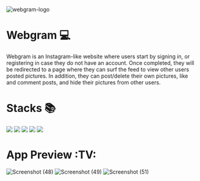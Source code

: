 ![webgram-logo](https://user-images.githubusercontent.com/102797454/202915920-a132c0db-2bd9-42cd-85d4-ce6ba711ffe2.png)

# Webgram :computer:

Webgram is an Instagram-like website where users start by signing in, or registering in case they do not have an account. Once completed, they will be redirected to a page where they can surf the feed to view other users posted pictures. In addition, they can post/delete their own pictures, like and comment posts, and hide their pictures from other users.

# Stacks :books: 
<img src="https://img.shields.io/badge/-PHP-232531?logo=php&logoColor=white&style=for-the-badge" ></img>
<img src="https://img.shields.io/badge/-MYSQL-00758f?logo=mysql&logoColor=white&style=for-the-badge" ></img>
<img src="https://img.shields.io/badge/HTML5-E34F26?style=flat-square&logo=HTML5&logoColor=white"></img>
<img src="https://img.shields.io/badge/CSS-239120?&style=for-the-badge&logo=css3&logoColor=white"></img>
<img src="https://img.shields.io/badge/Laravel-FF2D20?style=for-the-badge&logo=laravel&logoColor=white"></img>

# App Preview :TV:
![Screenshot (48)](https://user-images.githubusercontent.com/102797454/202916641-b63c24bf-cec5-4d30-9c82-f864c1a8657e.png)
![Screenshot (49)](https://user-images.githubusercontent.com/102797454/202916647-0ed44520-c188-4b6c-ab18-07c462894e49.png)
![Screenshot (51)](https://user-images.githubusercontent.com/102797454/202916652-01c3f101-fa88-42de-926c-44365dfdbdd5.png)
